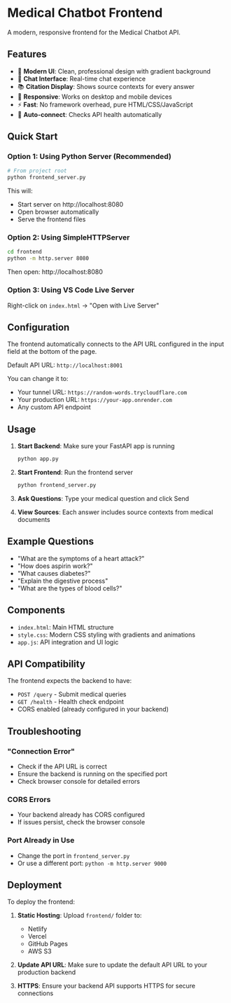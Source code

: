 # Medical Chatbot Frontend

A modern, responsive frontend for the Medical Chatbot API.

## Features

- 🎨 **Modern UI**: Clean, professional design with gradient background
- 💬 **Chat Interface**: Real-time chat experience
- 📚 **Citation Display**: Shows source contexts for every answer
- 📱 **Responsive**: Works on desktop and mobile devices
- ⚡ **Fast**: No framework overhead, pure HTML/CSS/JavaScript
- 🔄 **Auto-connect**: Checks API health automatically

## Quick Start

### Option 1: Using Python Server (Recommended)

```bash
# From project root
python frontend_server.py
```

This will:
- Start server on http://localhost:8080
- Open browser automatically
- Serve the frontend files

### Option 2: Using SimpleHTTPServer

```bash
cd frontend
python -m http.server 8080
```

Then open: http://localhost:8080

### Option 3: Using VS Code Live Server

Right-click on `index.html` → "Open with Live Server"

## Configuration

The frontend automatically connects to the API URL configured in the input field at the bottom of the page.

Default API URL: `http://localhost:8001`

You can change it to:
- Your tunnel URL: `https://random-words.trycloudflare.com`
- Your production URL: `https://your-app.onrender.com`
- Any custom API endpoint

## Usage

1. **Start Backend**: Make sure your FastAPI app is running
   ```bash
   python app.py
   ```

2. **Start Frontend**: Run the frontend server
   ```bash
   python frontend_server.py
   ```

3. **Ask Questions**: Type your medical question and click Send

4. **View Sources**: Each answer includes source contexts from medical documents

## Example Questions

- "What are the symptoms of a heart attack?"
- "How does aspirin work?"
- "What causes diabetes?"
- "Explain the digestive process"
- "What are the types of blood cells?"

## Components

- `index.html`: Main HTML structure
- `style.css`: Modern CSS styling with gradients and animations
- `app.js`: API integration and UI logic

## API Compatibility

The frontend expects the backend to have:
- `POST /query` - Submit medical queries
- `GET /health` - Health check endpoint
- CORS enabled (already configured in your backend)

## Troubleshooting

### "Connection Error"
- Check if the API URL is correct
- Ensure the backend is running on the specified port
- Check browser console for detailed errors

### CORS Errors
- Your backend already has CORS configured
- If issues persist, check the browser console

### Port Already in Use
- Change the port in `frontend_server.py`
- Or use a different port: `python -m http.server 9000`

## Deployment

To deploy the frontend:

1. **Static Hosting**: Upload `frontend/` folder to:
   - Netlify
   - Vercel
   - GitHub Pages
   - AWS S3

2. **Update API URL**: Make sure to update the default API URL to your production backend

3. **HTTPS**: Ensure your backend API supports HTTPS for secure connections

